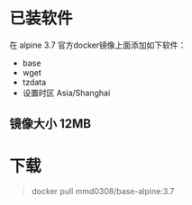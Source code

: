 # 已装软件
在 alpine 3.7 官方docker镜像上面添加如下软件：
-	base
-	wget
-	tzdata
-	设置时区 Asia/Shanghai

## 镜像大小 12MB

# 下载
> docker pull mmd0308/base-alpine:3.7


